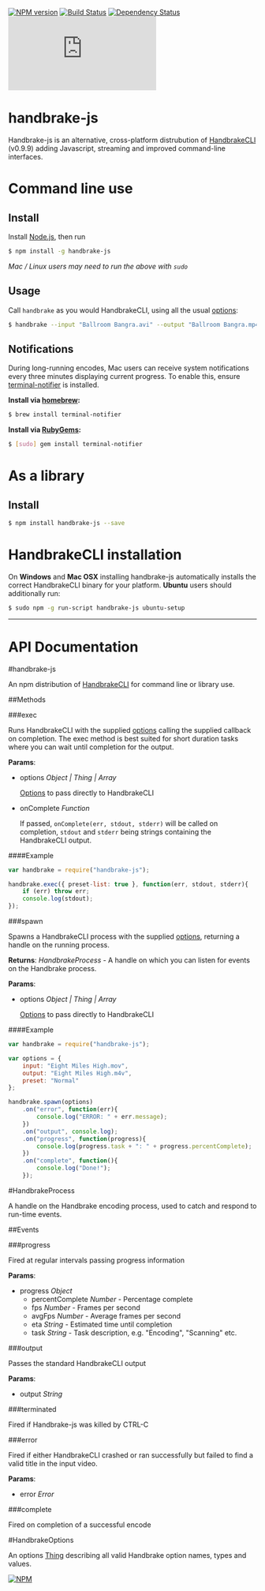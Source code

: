 [![NPM version](https://badge.fury.io/js/handbrake-js.png)](http://badge.fury.io/js/handbrake-js)
[![Build Status](https://travis-ci.org/75lb/handbrake-js.png?branch=master)](https://travis-ci.org/75lb/handbrake-js)
[![Dependency Status](https://david-dm.org/75lb/handbrake-js.png)](https://david-dm.org/75lb/handbrake-js)
![Analytics](https://ga-beacon.appspot.com/UA-27725889-6/handbrake-js/README.md?pixel)

handbrake-js
============
Handbrake-js is an alternative, cross-platform distrubution of [HandbrakeCLI](https://trac.handbrake.fr/wiki/CLIGuide) (v0.9.9) adding Javascript, streaming and improved command-line interfaces.

Command line use
================
Install
-------
Install [Node.js](http://nodejs.org), then run

```sh
$ npm install -g handbrake-js
```
*Mac / Linux users may need to run the above with `sudo`*

Usage
-----
Call `handbrake` as you would HandbrakeCLI, using all the usual [options](https://trac.handbrake.fr/wiki/CLIGuide):
```sh
$ handbrake --input "Ballroom Bangra.avi" --output "Ballroom Bangra.mp4" --preset Normal
```

Notifications
-------------
During long-running encodes, Mac users can receive system notifications every three minutes displaying current progress. To enable this, ensure [terminal-notifier](https://github.com/alloy/terminal-notifier) is installed. 

**Install via [homebrew](http://brew.sh):**

```sh
$ brew install terminal-notifier
```

**Install via [RubyGems](http://rubygems.org):**
```sh
$ [sudo] gem install terminal-notifier
```

As a library
============
Install
-------
```sh
$ npm install handbrake-js --save
```

HandbrakeCLI installation
=========================
On **Windows** and **Mac OSX** installing handbrake-js automatically installs the correct HandbrakeCLI binary for your platform. **Ubuntu** users should additionally run:
```sh
$ sudo npm -g run-script handbrake-js ubuntu-setup
```

- - - - - - - - - - - - - - - - - - - - - - - - - - - - - - - - - - - - - - - - - - - - - - - - - 

API Documentation
=================
#handbrake-js

An npm distribution of [HandbrakeCLI](https://trac.handbrake.fr/wiki/CLIGuide) for command line or library use.

##Methods

###exec

Runs HandbrakeCLI with the supplied [options](https://trac.handbrake.fr/wiki/CLIGuide) calling the supplied callback on completion. The exec method is best suited for short duration tasks where you can wait until completion for the output.

**Params**:  
*   options _Object | Thing | Array_

    [Options](https://trac.handbrake.fr/wiki/CLIGuide) to pass directly to HandbrakeCLI
*   onComplete _Function_

    If passed, `onComplete(err, stdout, stderr)` will be called on completion, `stdout` and `stderr` being strings containing the HandbrakeCLI output.

####Example

```js   
var handbrake = require("handbrake-js");

handbrake.exec({ preset-list: true }, function(err, stdout, stderr){
    if (err) throw err;
    console.log(stdout);
});
```

###spawn

Spawns a HandbrakeCLI process with the supplied [options](https://trac.handbrake.fr/wiki/CLIGuide), returning a handle on the running process.

**Returns**: _HandbrakeProcess_ - A handle on which you can listen for events on the Handbrake process.

**Params**:  
*   options _Object | Thing | Array_

    [Options](https://trac.handbrake.fr/wiki/CLIGuide) to pass directly to HandbrakeCLI

####Example

```js
var handbrake = require("handbrake-js");

var options = {
    input: "Eight Miles High.mov",
    output: "Eight Miles High.m4v",
    preset: "Normal"
};

handbrake.spawn(options)
    .on("error", function(err){
        console.log("ERROR: " + err.message);
    })
    .on("output", console.log);
    .on("progress", function(progress){
        console.log(progress.task + ": " + progress.percentComplete);
    })
    .on("complete", function(){ 
        console.log("Done!"); 
    });
```

#HandbrakeProcess

A handle on the Handbrake encoding process, used to catch and respond to run-time events.

##Events

###progress

Fired at regular intervals passing progress information

**Params**:  
*   progress _Object_
    * percentComplete _Number_ - Percentage complete
    * fps _Number_ - Frames per second
    * avgFps _Number_ - Average frames per second
    * eta _String_ - Estimated time until completion
    * task _String_ - Task description, e.g. "Encoding", "Scanning" etc.


###output

Passes the standard HandbrakeCLI output

**Params**:  
*   output _String_


###terminated

Fired if Handbrake-js was killed by CTRL-C

###error

Fired if either HandbrakeCLI crashed or ran successfully but failed to find a valid title in the input video.

**Params**:  
*   error _Error_


###complete

Fired on completion of a successful encode

#HandbrakeOptions

An options [Thing](https://github.com/75lb/nature) describing all valid Handbrake option names, types and values.

[![NPM](https://nodei.co/npm-dl/handbrake-js.png?months=3)](https://nodei.co/npm/handbrake-js/)
